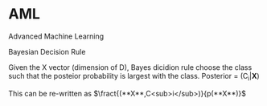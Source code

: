 # AML
Advanced Machine Learning

Bayesian Decision Rule

Given the X vector (dimension of D), 
Bayes dicidion rule choose the class such that the posteior probability is largest with the class. 
Posterior = (C<sub>i</sub>|**X**)

This can be re-written as $\fract{(**X**,C<sub>i</sub>)}{p(**X**)}$

